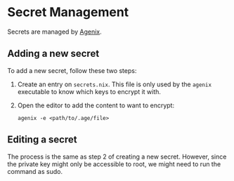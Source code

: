 # Secret Management

Secrets are managed by [Agenix](https://github.com/ryantm/agenix).

## Adding a new secret

To add a new secret, follow these two steps:

1. Create an entry on `secrets.nix`. This file is only used by the `agenix` executable
   to know which keys to encrypt it with.
2. Open the editor to add the content to want to encrypt:

   ```
   agenix -e <path/to/.age/file>
   ```

## Editing a secret

The process is the same as step 2 of creating a new secret.
However, since the private key might only be accessible to root,
we might need to run the command as sudo.
